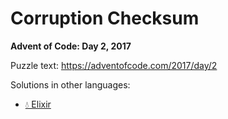 # Corruption Checksum

**Advent of Code: Day 2, 2017**

Puzzle text: https://adventofcode.com/2017/day/2

Solutions in other languages:

- [💧 Elixir](../../../elixir/lib/2017/02_corruption_checksum)
